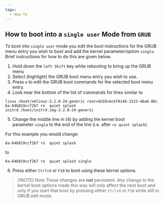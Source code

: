 ```yaml
---
tags:
  - How-To
---
```


## How to boot into a `single user` Mode from `GRUB`

To boot into `single user` mode you edit the boot instructions for the GRUB menu entry you wish to boot and add the kernel parameter/option `single`. Brief instructions for how to do this are given below.

1. Hold down the `left Shift` key while rebooting to bring up the GRUB menu
2. Select (highlight) the GRUB boot menu entry you wish to use.
3. Press `e` to edit the GRUB boot commands for the selected boot menu entry.
4. Look near the bottom of the list of commands for lines similar to

```
linux /boot/vmlinuz-3.2.0-24-generic root=UUID=bc6f8146-1523-46a6-8b\
6a-64b819ccf2b7 ro  quiet splash
initrd /boot/initrd.img-3.2.0-24-generic
```

5. Change the middle line in (4) by adding the kernel boot parameter `single` to the end of the line (i.e. after `ro quiet splash`).

For this example you would change:

```
6a-64b819ccf2b7 ro  quiet splash
```

to

```
6a-64b819ccf2b7 ro  quiet splash single
```

6. Press either `Ctrl+X` or `F10` to boot using these kernel options.


> [!NOTE] Note
> These changes are **not** persistent. 
> Any change to the kernel boot options made this way will only affect the next boot and only if you start that boot by pressing either `Ctrl+X` or `F10` while still in GRUB edit mode.
